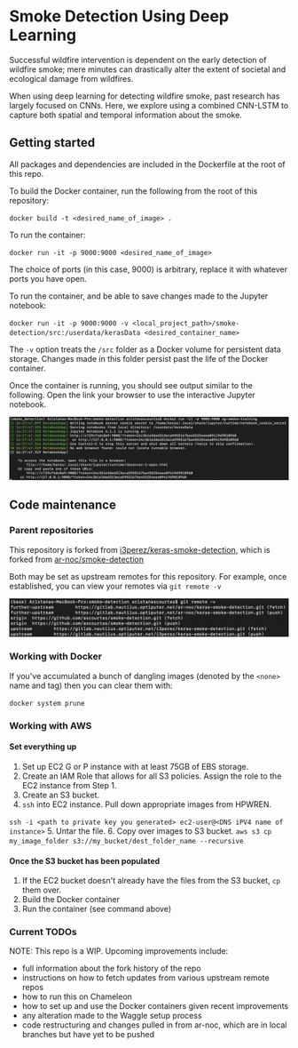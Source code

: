 # Smoke Detection Using Deep Learning
Successful wildfire intervention is dependent on the early detection of wildfire smoke; 
mere minutes can drastically alter the extent of societal and ecological damage from 
wildfires. 

When using deep learning for detecting wildfire smoke, past research has largely focused on CNNs. 
Here, we explore using a combined CNN-LSTM to capture both spatial and temporal information
about the smoke.

## Getting started
All packages and dependencies are included in the Dockerfile at the root of this repo. 

To build the Docker container, run the following from the root of this repository:

`docker build -t <desired_name_of_image> . `

To run the container:

`docker run -it -p 9000:9000 <desired_name_of_image>`

The choice of ports (in this case, 9000) is arbitrary, replace it with whatever ports you have 
open.

To run the container, and be able to save changes made to the Jupyter notebook:

`docker run -it -p 9000:9000 -v <local_project_path>/smoke-detection/src:/userdata/kerasData <desired_container_name>`

The `-v` option treats the `/src` folder as a Docker volume for persistent data storage. Changes made in this folder 
persist past the life of the Docker container.

Once the container is running, you should see output similar to the following. Open the link 
your browser to use the interactive Jupyter notebook.

![output of running Docker container](/docs/images/jupyter_output.png "output of running Docker container")

## Code maintenance
### Parent repositories

This repository is forked from [i3perez/keras-smoke-detection](https://gitlab.nautilus.optiputer.net/i3perez/keras-smoke-detection/-/tree/master), 
which is forked from [ar-noc/smoke-detection](https://gitlab.nautilus.optiputer.net/ar-noc/keras-smoke-detection/-/tree/670a1c6c2feb4e9f08acf42a6bbd35e2b9190b35) 

Both may be set as upstream remotes for this repository. For example, once established, you can view your 
remotes via `git remote -v`

![output of git remote -v](/docs/images/remote_list.png "output of git remote -v")

### Working with Docker

If you've accumulated a bunch of dangling images (denoted by the `<none>` name and tag) then you can clear them with:

`docker system prune`

### Working with AWS
#### Set everything up
1. Set up EC2 G or P instance with at least 75GB of EBS storage.
2. Create an IAM Role that allows for all S3 policies. Assign the role to the EC2 instance from Step 1.
3. Create an S3 bucket. 
4. `ssh` into EC2 instance. Pull down appropriate images from HPWREN. 

`ssh -i <path to private key you generated> ec2-user@<DNS iPV4 name of instance>`
5. Untar the file.
6. Copy over images to S3 bucket.
`aws s3 cp my_image_folder s3://my_bucket/dest_folder_name --recursive`

#### Once the S3 bucket has been populated
1. If the EC2 bucket doesn't already have the files from the S3 bucket, `cp` them over.
2. Build the Docker container
3. Run the container (see command above)



### Current TODOs
NOTE: This repo is a WIP.
Upcoming improvements include:
- full information about the fork history of the repo
- instructions on how to fetch updates from various upstream remote repos
- how to run this on Chameleon
- how to set up and use the Docker containers given recent improvements
- any alteration made to the Waggle setup process
- code restructuring and changes pulled in from ar-noc, which are in local branches but have yet to be pushed
